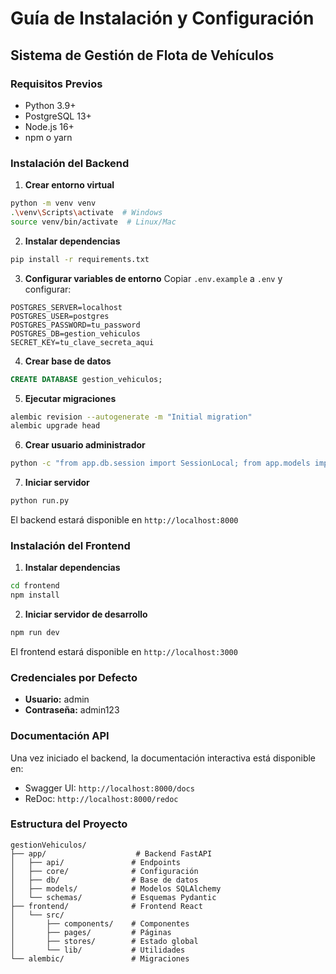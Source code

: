 # Guía de Instalación y Configuración

## Sistema de Gestión de Flota de Vehículos

### Requisitos Previos

- Python 3.9+
- PostgreSQL 13+
- Node.js 16+
- npm o yarn

### Instalación del Backend

1. **Crear entorno virtual**
```bash
python -m venv venv
.\venv\Scripts\activate  # Windows
source venv/bin/activate  # Linux/Mac
```

2. **Instalar dependencias**
```bash
pip install -r requirements.txt
```

3. **Configurar variables de entorno**
Copiar `.env.example` a `.env` y configurar:
```env
POSTGRES_SERVER=localhost
POSTGRES_USER=postgres
POSTGRES_PASSWORD=tu_password
POSTGRES_DB=gestion_vehiculos
SECRET_KEY=tu_clave_secreta_aqui
```

4. **Crear base de datos**
```sql
CREATE DATABASE gestion_vehiculos;
```

5. **Ejecutar migraciones**
```bash
alembic revision --autogenerate -m "Initial migration"
alembic upgrade head
```

6. **Crear usuario administrador**
```bash
python -c "from app.db.session import SessionLocal; from app.models import User; from app.core.security import get_password_hash; db = SessionLocal(); user = User(username='admin', email='admin@example.com', hashed_password=get_password_hash('admin123'), is_superuser=True, role='admin'); db.add(user); db.commit()"
```

7. **Iniciar servidor**
```bash
python run.py
```

El backend estará disponible en `http://localhost:8000`

### Instalación del Frontend

1. **Instalar dependencias**
```bash
cd frontend
npm install
```

2. **Iniciar servidor de desarrollo**
```bash
npm run dev
```

El frontend estará disponible en `http://localhost:3000`

### Credenciales por Defecto

- **Usuario:** admin
- **Contraseña:** admin123

### Documentación API

Una vez iniciado el backend, la documentación interactiva está disponible en:
- Swagger UI: `http://localhost:8000/docs`
- ReDoc: `http://localhost:8000/redoc`

### Estructura del Proyecto

```
gestionVehiculos/
├── app/                    # Backend FastAPI
│   ├── api/               # Endpoints
│   ├── core/              # Configuración
│   ├── db/                # Base de datos
│   ├── models/            # Modelos SQLAlchemy
│   └── schemas/           # Esquemas Pydantic
├── frontend/              # Frontend React
│   └── src/
│       ├── components/    # Componentes
│       ├── pages/         # Páginas
│       ├── stores/        # Estado global
│       └── lib/           # Utilidades
└── alembic/               # Migraciones
```
